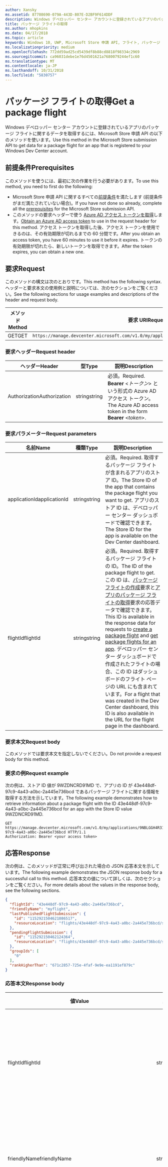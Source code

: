 ```yaml
---
author: Xansky
ms.assetid: 87708690-079A-443D-807E-D2BF9F614DDF
description: Windows デベロッパー センター アカウントに登録されているアプリのパッケージ フライトに関するデータを取得するには、Microsoft Store 申請 API の以下のメソッドを使います。
title: パッケージ フライトの取得
ms.author: mhopkins
ms.date: 04/17/2018
ms.topic: article
keywords: Windows 10, UWP, Microsoft Store 申請 API, フライト, パッケージ フライト
ms.localizationpriority: medium
ms.openlocfilehash: 772dd59ad25cd5439df8b88cd8818f98334c2969
ms.sourcegitcommit: ca96031debe1e76d4501621a7680079244ef1c60
ms.translationtype: MT
ms.contentlocale: ja-JP
ms.lasthandoff: 10/31/2018
ms.locfileid: "5830757"
---
```

# <a name="get-a-package-flight"></a><span data-ttu-id="86a11-104">パッケージ フライトの取得</span><span class="sxs-lookup"><span data-stu-id="86a11-104">Get a package flight</span></span>

<span data-ttu-id="86a11-105">Windows デベロッパー センター アカウントに登録されているアプリのパッケージ フライトに関するデータを取得するには、Microsoft Store 申請 API の以下のメソッドを使います。</span><span class="sxs-lookup"><span data-stu-id="86a11-105">Use this method in the Microsoft Store submission API to get data for a package flight for an app that is registered to your Windows Dev Center account.</span></span>

## <a name="prerequisites"></a><span data-ttu-id="86a11-106">前提条件</span><span class="sxs-lookup"><span data-stu-id="86a11-106">Prerequisites</span></span>

<span data-ttu-id="86a11-107">このメソッドを使うには、最初に次の作業を行う必要があります。</span><span class="sxs-lookup"><span data-stu-id="86a11-107">To use this method, you need to first do the following:</span></span>

* <span data-ttu-id="86a11-108">Microsoft Store 申請 API に関するすべての[前提条件](create-and-manage-submissions-using-windows-store-services.md#prerequisites)を満たします (前提条件がまだ満たされていない場合)。</span><span class="sxs-lookup"><span data-stu-id="86a11-108">If you have not done so already, complete all the [prerequisites](create-and-manage-submissions-using-windows-store-services.md#prerequisites) for the Microsoft Store submission API.</span></span>
* <span data-ttu-id="86a11-109">このメソッドの要求ヘッダーで使う [Azure AD アクセス トークンを取得](create-and-manage-submissions-using-windows-store-services.md#obtain-an-azure-ad-access-token)します。</span><span class="sxs-lookup"><span data-stu-id="86a11-109">[Obtain an Azure AD access token](create-and-manage-submissions-using-windows-store-services.md#obtain-an-azure-ad-access-token) to use in the request header for this method.</span></span> <span data-ttu-id="86a11-110">アクセス トークンを取得した後、アクセス トークンを使用できるのは、その有効期限が切れるまでの 60 分間です。</span><span class="sxs-lookup"><span data-stu-id="86a11-110">After you obtain an access token, you have 60 minutes to use it before it expires.</span></span> <span data-ttu-id="86a11-111">トークンの有効期限が切れたら、新しいトークンを取得できます。</span><span class="sxs-lookup"><span data-stu-id="86a11-111">After the token expires, you can obtain a new one.</span></span>

## <a name="request"></a><span data-ttu-id="86a11-112">要求</span><span class="sxs-lookup"><span data-stu-id="86a11-112">Request</span></span>

<span data-ttu-id="86a11-113">このメソッドの構文は次のとおりです。</span><span class="sxs-lookup"><span data-stu-id="86a11-113">This method has the following syntax.</span></span> <span data-ttu-id="86a11-114">ヘッダーと要求本文の使用例と説明については、次のセクションをご覧ください。</span><span class="sxs-lookup"><span data-stu-id="86a11-114">See the following sections for usage examples and descriptions of the header and request body.</span></span>

| <span data-ttu-id="86a11-115">メソッド</span><span class="sxs-lookup"><span data-stu-id="86a11-115">Method</span></span> | <span data-ttu-id="86a11-116">要求 URI</span><span class="sxs-lookup"><span data-stu-id="86a11-116">Request URI</span></span>                                                      |
|--------|------------------------------------------------------------------|
| <span data-ttu-id="86a11-117">GET</span><span class="sxs-lookup"><span data-stu-id="86a11-117">GET</span></span>    | ```https://manage.devcenter.microsoft.com/v1.0/my/applications/{applicationId}/flights/{flightId}``` |


### <a name="request-header"></a><span data-ttu-id="86a11-118">要求ヘッダー</span><span class="sxs-lookup"><span data-stu-id="86a11-118">Request header</span></span>

| <span data-ttu-id="86a11-119">ヘッダー</span><span class="sxs-lookup"><span data-stu-id="86a11-119">Header</span></span>        | <span data-ttu-id="86a11-120">型</span><span class="sxs-lookup"><span data-stu-id="86a11-120">Type</span></span>   | <span data-ttu-id="86a11-121">説明</span><span class="sxs-lookup"><span data-stu-id="86a11-121">Description</span></span>                                                                 |
|---------------|--------|-----------------------------------------------------------------------------|
| <span data-ttu-id="86a11-122">Authorization</span><span class="sxs-lookup"><span data-stu-id="86a11-122">Authorization</span></span> | <span data-ttu-id="86a11-123">string</span><span class="sxs-lookup"><span data-stu-id="86a11-123">string</span></span> | <span data-ttu-id="86a11-124">必須。</span><span class="sxs-lookup"><span data-stu-id="86a11-124">Required.</span></span> <span data-ttu-id="86a11-125">**Bearer** &lt;*トークン*&gt; という形式の Azure AD アクセス トークン。</span><span class="sxs-lookup"><span data-stu-id="86a11-125">The Azure AD access token in the form **Bearer** &lt;*token*&gt;.</span></span> |


### <a name="request-parameters"></a><span data-ttu-id="86a11-126">要求パラメーター</span><span class="sxs-lookup"><span data-stu-id="86a11-126">Request parameters</span></span>

| <span data-ttu-id="86a11-127">名前</span><span class="sxs-lookup"><span data-stu-id="86a11-127">Name</span></span>        | <span data-ttu-id="86a11-128">種類</span><span class="sxs-lookup"><span data-stu-id="86a11-128">Type</span></span>   | <span data-ttu-id="86a11-129">説明</span><span class="sxs-lookup"><span data-stu-id="86a11-129">Description</span></span>                                                                 |
|---------------|--------|-----------------------------------------------------------------------------|
| <span data-ttu-id="86a11-130">applicationId</span><span class="sxs-lookup"><span data-stu-id="86a11-130">applicationId</span></span> | <span data-ttu-id="86a11-131">string</span><span class="sxs-lookup"><span data-stu-id="86a11-131">string</span></span> | <span data-ttu-id="86a11-132">必須。</span><span class="sxs-lookup"><span data-stu-id="86a11-132">Required.</span></span> <span data-ttu-id="86a11-133">取得するパッケージ フライトが含まれるアプリのストア ID。</span><span class="sxs-lookup"><span data-stu-id="86a11-133">The Store ID of the app that contains the package flight you want to get.</span></span> <span data-ttu-id="86a11-134">アプリのストア ID は、デベロッパー センター ダッシュボードで確認できます。</span><span class="sxs-lookup"><span data-stu-id="86a11-134">The Store ID for the app is available on the Dev Center dashboard.</span></span>  |
| <span data-ttu-id="86a11-135">flightId</span><span class="sxs-lookup"><span data-stu-id="86a11-135">flightId</span></span> | <span data-ttu-id="86a11-136">string</span><span class="sxs-lookup"><span data-stu-id="86a11-136">string</span></span> | <span data-ttu-id="86a11-137">必須。</span><span class="sxs-lookup"><span data-stu-id="86a11-137">Required.</span></span> <span data-ttu-id="86a11-138">取得するパッケージ フライトの ID。</span><span class="sxs-lookup"><span data-stu-id="86a11-138">The ID of the package flight to get.</span></span> <span data-ttu-id="86a11-139">この ID は、[パッケージ フライトの作成](create-a-flight.md)要求と[アプリのパッケージ フライトの取得](get-flights-for-an-app.md)要求の応答データで確認できます。</span><span class="sxs-lookup"><span data-stu-id="86a11-139">This ID is available in the response data for requests to [create a package flight](create-a-flight.md) and [get package flights for an app](get-flights-for-an-app.md).</span></span> <span data-ttu-id="86a11-140">デベロッパー センター ダッシュボードで作成されたフライトの場合、この ID はダッシュボードのフライト ページの URL にも含まれています。</span><span class="sxs-lookup"><span data-stu-id="86a11-140">For a flight that was created in the Dev Center dashboard, this ID is also available in the URL for the flight page in the dashboard.</span></span>  |


### <a name="request-body"></a><span data-ttu-id="86a11-141">要求本文</span><span class="sxs-lookup"><span data-stu-id="86a11-141">Request body</span></span>

<span data-ttu-id="86a11-142">このメソッドでは要求本文を指定しないでください。</span><span class="sxs-lookup"><span data-stu-id="86a11-142">Do not provide a request body for this method.</span></span>

### <a name="request-example"></a><span data-ttu-id="86a11-143">要求の例</span><span class="sxs-lookup"><span data-stu-id="86a11-143">Request example</span></span>

<span data-ttu-id="86a11-144">次の例は、ストア ID 値が 9WZDNCRD91MD で、アプリの ID が 43e448df-97c9-4a43-a0bc-2a445e736bcd であるパッケージ フライトに関する情報を取得する方法を示しています。</span><span class="sxs-lookup"><span data-stu-id="86a11-144">The following example demonstrates how to retrieve information about a package flight with the ID 43e448df-97c9-4a43-a0bc-2a445e736bcd for an app with the Store ID value 9WZDNCRD91MD.</span></span>

```
GET https://manage.devcenter.microsoft.com/v1.0/my/applications/9NBLGGH4R315/flights/43e448df-97c9-4a43-a0bc-2a445e736bcd HTTP/1.1
Authorization: Bearer <your access token>
```

## <a name="response"></a><span data-ttu-id="86a11-145">応答</span><span class="sxs-lookup"><span data-stu-id="86a11-145">Response</span></span>

<span data-ttu-id="86a11-146">次の例は、このメソッドが正常に呼び出された場合の JSON 応答本文を示しています。</span><span class="sxs-lookup"><span data-stu-id="86a11-146">The following example demonstrates the JSON response body for a successful call to this method.</span></span> <span data-ttu-id="86a11-147">応答本文の値について詳しくは、次のセクションをご覧ください。</span><span class="sxs-lookup"><span data-stu-id="86a11-147">For more details about the values in the response body, see the following sections.</span></span>

```json
{
  "flightId": "43e448df-97c9-4a43-a0bc-2a445e736bcd",
  "friendlyName": "myflight",
  "lastPublishedFlightSubmission": {
    "id": "1152921504621086517",
    "resourceLocation": "flights/43e448df-97c9-4a43-a0bc-2a445e736bcd/submissions/1152921504621086517"
  },
  "pendingFlightSubmission": {
    "id": "115292150462124364",
    "resourceLocation": "flights/43e448df-97c9-4a43-a0bc-2a445e736bcd/submissions/1152921504621243647"
  },
  "groupIds": [
    "0"
  ],
  "rankHigherThan": "671c2857-725e-4faf-9e9e-ea1191ef879c"
}
```

### <a name="response-body"></a><span data-ttu-id="86a11-148">応答本文</span><span class="sxs-lookup"><span data-stu-id="86a11-148">Response body</span></span>

| <span data-ttu-id="86a11-149">値</span><span class="sxs-lookup"><span data-stu-id="86a11-149">Value</span></span>      | <span data-ttu-id="86a11-150">型</span><span class="sxs-lookup"><span data-stu-id="86a11-150">Type</span></span>   | <span data-ttu-id="86a11-151">説明</span><span class="sxs-lookup"><span data-stu-id="86a11-151">Description</span></span>                                                                                                                                                                                                                                                                         |
|------------|--------|----------------------------------------------------------------------------------------------------------------------------------------------------------------------------------------------------------------------------------------------------------------------------------------|
| <span data-ttu-id="86a11-152">flightId</span><span class="sxs-lookup"><span data-stu-id="86a11-152">flightId</span></span>            | <span data-ttu-id="86a11-153">string</span><span class="sxs-lookup"><span data-stu-id="86a11-153">string</span></span>  | <span data-ttu-id="86a11-154">パッケージ フライトの ID。</span><span class="sxs-lookup"><span data-stu-id="86a11-154">The ID for the package flight.</span></span> <span data-ttu-id="86a11-155">この値は、デベロッパー センターによって提供されます。</span><span class="sxs-lookup"><span data-stu-id="86a11-155">This value is supplied by Dev Center.</span></span>  |
| <span data-ttu-id="86a11-156">friendlyName</span><span class="sxs-lookup"><span data-stu-id="86a11-156">friendlyName</span></span>           | <span data-ttu-id="86a11-157">string</span><span class="sxs-lookup"><span data-stu-id="86a11-157">string</span></span>  | <span data-ttu-id="86a11-158">開発者によって指定されているパッケージ フライトの名前。</span><span class="sxs-lookup"><span data-stu-id="86a11-158">The name of the package flight, as specified by the developer.</span></span>   |  
| <span data-ttu-id="86a11-159">lastPublishedFlightSubmission</span><span class="sxs-lookup"><span data-stu-id="86a11-159">lastPublishedFlightSubmission</span></span>       | <span data-ttu-id="86a11-160">object</span><span class="sxs-lookup"><span data-stu-id="86a11-160">object</span></span> | <span data-ttu-id="86a11-161">パッケージ フライトの最後に公開された申請に関する情報を提供するオブジェクト。</span><span class="sxs-lookup"><span data-stu-id="86a11-161">An object that provides information about the last published submission for the package flight.</span></span> <span data-ttu-id="86a11-162">詳しくは、以下の「[申請オブジェクト](#submission_object)」セクションをご覧ください。</span><span class="sxs-lookup"><span data-stu-id="86a11-162">For more information, see the [Submission object](#submission_object) section below.</span></span>  |
| <span data-ttu-id="86a11-163">pendingFlightSubmission</span><span class="sxs-lookup"><span data-stu-id="86a11-163">pendingFlightSubmission</span></span>        | <span data-ttu-id="86a11-164">object</span><span class="sxs-lookup"><span data-stu-id="86a11-164">object</span></span>  |  <span data-ttu-id="86a11-165">パッケージ フライトの現在保留中の申請に関する情報を提供するオブジェクト。</span><span class="sxs-lookup"><span data-stu-id="86a11-165">An object that provides information about the current pending submission for the package flight.</span></span> <span data-ttu-id="86a11-166">詳しくは、以下の「[申請オブジェクト](#submission_object)」セクションをご覧ください。</span><span class="sxs-lookup"><span data-stu-id="86a11-166">For more information, see the [Submission object](#submission_object) section below.</span></span>  |   
| <span data-ttu-id="86a11-167">groupIds</span><span class="sxs-lookup"><span data-stu-id="86a11-167">groupIds</span></span>           | <span data-ttu-id="86a11-168">array</span><span class="sxs-lookup"><span data-stu-id="86a11-168">array</span></span>  | <span data-ttu-id="86a11-169">パッケージ フライトに関連付けられているフライト グループの ID を含む文字列の配列。</span><span class="sxs-lookup"><span data-stu-id="86a11-169">An array of strings that contain the IDs of the flight groups that are associated with the package flight.</span></span> <span data-ttu-id="86a11-170">フライト グループについて詳しくは、「[パッケージ フライト](https://msdn.microsoft.com/windows/uwp/publish/package-flights)」をご覧ください。</span><span class="sxs-lookup"><span data-stu-id="86a11-170">For more information about flight groups, see [Package flights](https://msdn.microsoft.com/windows/uwp/publish/package-flights).</span></span>   |
| <span data-ttu-id="86a11-171">rankHigherThan</span><span class="sxs-lookup"><span data-stu-id="86a11-171">rankHigherThan</span></span>           | <span data-ttu-id="86a11-172">string</span><span class="sxs-lookup"><span data-stu-id="86a11-172">string</span></span>  | <span data-ttu-id="86a11-173">現在のパッケージ フライトの次に低位のパッケージ フライトのフレンドリ名。</span><span class="sxs-lookup"><span data-stu-id="86a11-173">The friendly name of the package flight that is ranked immediately lower than the current package flight.</span></span> <span data-ttu-id="86a11-174">フライト グループのランク付けについて詳しくは、「[パッケージ フライト](https://msdn.microsoft.com/windows/uwp/publish/package-flights)」をご覧ください。</span><span class="sxs-lookup"><span data-stu-id="86a11-174">For more information about ranking flight groups, see [Package flights](https://msdn.microsoft.com/windows/uwp/publish/package-flights).</span></span>  |


<span id="submission_object" />

### <a name="submission-object"></a><span data-ttu-id="86a11-175">申請オブジェクト</span><span class="sxs-lookup"><span data-stu-id="86a11-175">Submission object</span></span>

<span data-ttu-id="86a11-176">応答本文の *lastPublishedFlightSubmission* と *pendingFlightSubmission* の値には、パッケージ フライトの申請に関するリソース情報を提供するオブジェクトが含まれています。</span><span class="sxs-lookup"><span data-stu-id="86a11-176">The *lastPublishedFlightSubmission* and *pendingFlightSubmission* values in the response body contain objects that provide resource information about a submission for the package flight.</span></span> <span data-ttu-id="86a11-177">これらのオブジェクトには、次の値があります。</span><span class="sxs-lookup"><span data-stu-id="86a11-177">These objects have the following values.</span></span>

| <span data-ttu-id="86a11-178">値</span><span class="sxs-lookup"><span data-stu-id="86a11-178">Value</span></span>           | <span data-ttu-id="86a11-179">型</span><span class="sxs-lookup"><span data-stu-id="86a11-179">Type</span></span>    | <span data-ttu-id="86a11-180">説明</span><span class="sxs-lookup"><span data-stu-id="86a11-180">Description</span></span>                                                                                                                                                                                                                          |
|-----------------|---------|--------------------------------------------------------------------------------------------------------------------------------------------------------------------------------------------------------------------------------------|
| <span data-ttu-id="86a11-181">id</span><span class="sxs-lookup"><span data-stu-id="86a11-181">id</span></span>            | <span data-ttu-id="86a11-182">string</span><span class="sxs-lookup"><span data-stu-id="86a11-182">string</span></span>  | <span data-ttu-id="86a11-183">申請 ID。</span><span class="sxs-lookup"><span data-stu-id="86a11-183">The ID of the submission.</span></span>    |
| <span data-ttu-id="86a11-184">resourceLocation</span><span class="sxs-lookup"><span data-stu-id="86a11-184">resourceLocation</span></span>   | <span data-ttu-id="86a11-185">string</span><span class="sxs-lookup"><span data-stu-id="86a11-185">string</span></span>  | <span data-ttu-id="86a11-186">申請の完全なデータを取得するために、ベースとなる ```https://manage.devcenter.microsoft.com/v1.0/my/``` 要求 URI に付加できる相対パス。</span><span class="sxs-lookup"><span data-stu-id="86a11-186">A relative path that you can append to the base ```https://manage.devcenter.microsoft.com/v1.0/my/``` request URI to retrieve the complete data for the submission.</span></span>               |


## <a name="error-codes"></a><span data-ttu-id="86a11-187">エラー コード</span><span class="sxs-lookup"><span data-stu-id="86a11-187">Error codes</span></span>

<span data-ttu-id="86a11-188">要求を正常に完了できない場合、次の HTTP エラー コードのいずれかが応答に含まれます。</span><span class="sxs-lookup"><span data-stu-id="86a11-188">If the request cannot be successfully completed, the response will contain one of the following HTTP error codes.</span></span>

| <span data-ttu-id="86a11-189">エラー コード</span><span class="sxs-lookup"><span data-stu-id="86a11-189">Error code</span></span> |  <span data-ttu-id="86a11-190">説明</span><span class="sxs-lookup"><span data-stu-id="86a11-190">Description</span></span>     |
|--------|---------------------  |
| <span data-ttu-id="86a11-191">400</span><span class="sxs-lookup"><span data-stu-id="86a11-191">400</span></span>  | <span data-ttu-id="86a11-192">要求が無効です。</span><span class="sxs-lookup"><span data-stu-id="86a11-192">The request is invalid.</span></span> |
| <span data-ttu-id="86a11-193">404</span><span class="sxs-lookup"><span data-stu-id="86a11-193">404</span></span>  | <span data-ttu-id="86a11-194">指定されたパッケージ フライトは見つかりませんでした。</span><span class="sxs-lookup"><span data-stu-id="86a11-194">The specified package flight could not be found.</span></span>   |   
| <span data-ttu-id="86a11-195">409</span><span class="sxs-lookup"><span data-stu-id="86a11-195">409</span></span>  | <span data-ttu-id="86a11-196">アプリが、[Microsoft Store 申請 API で現在サポートされていない](create-and-manage-submissions-using-windows-store-services.md#not_supported)デベロッパー センター ダッシュボード機能を使用しています。</span><span class="sxs-lookup"><span data-stu-id="86a11-196">The app uses a Dev Center dashboard feature that is [currently not supported by the Microsoft Store submission API](create-and-manage-submissions-using-windows-store-services.md#not_supported).</span></span> |                                                                                                 


## <a name="related-topics"></a><span data-ttu-id="86a11-197">関連トピック</span><span class="sxs-lookup"><span data-stu-id="86a11-197">Related topics</span></span>

* [<span data-ttu-id="86a11-198">Microsoft Store サービスを使用した申請の作成と管理</span><span class="sxs-lookup"><span data-stu-id="86a11-198">Create and manage submissions using Microsoft Store services</span></span>](create-and-manage-submissions-using-windows-store-services.md)
* [<span data-ttu-id="86a11-199">パッケージ フライトの作成</span><span class="sxs-lookup"><span data-stu-id="86a11-199">Create a package flight</span></span>](create-a-flight.md)
* [<span data-ttu-id="86a11-200">パッケージ フライトの削除</span><span class="sxs-lookup"><span data-stu-id="86a11-200">Delete a package flight</span></span>](delete-a-flight.md)
